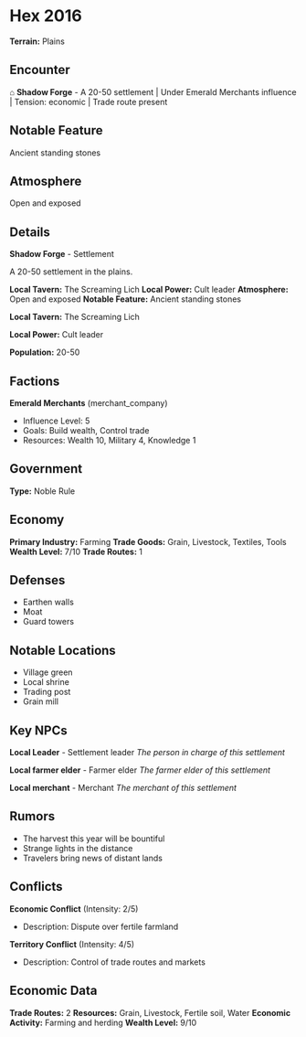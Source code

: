 # Hex 2016

**Terrain:** Plains

## Encounter
⌂ **Shadow Forge** - A 20-50 settlement | Under Emerald Merchants influence | Tension: economic | Trade route present

## Notable Feature
Ancient standing stones

## Atmosphere
Open and exposed

## Details
**Shadow Forge** - Settlement

A 20-50 settlement in the plains.

**Local Tavern:** The Screaming Lich
**Local Power:** Cult leader
**Atmosphere:** Open and exposed
**Notable Feature:** Ancient standing stones

**Local Tavern:** The Screaming Lich

**Local Power:** Cult leader

**Population:** 20-50

## Factions
**Emerald Merchants** (merchant_company)
- Influence Level: 5
- Goals: Build wealth, Control trade
- Resources: Wealth 10, Military 4, Knowledge 1

## Government
**Type:** Noble Rule

## Economy
**Primary Industry:** Farming
**Trade Goods:** Grain, Livestock, Textiles, Tools
**Wealth Level:** 7/10
**Trade Routes:** 1

## Defenses
- Earthen walls
- Moat
- Guard towers

## Notable Locations
- Village green
- Local shrine
- Trading post
- Grain mill

## Key NPCs
**Local Leader** - Settlement leader
*The person in charge of this settlement*

**Local farmer elder** - Farmer elder
*The farmer elder of this settlement*

**Local merchant** - Merchant
*The merchant of this settlement*

## Rumors
- The harvest this year will be bountiful
- Strange lights in the distance
- Travelers bring news of distant lands

## Conflicts
**Economic Conflict** (Intensity: 2/5)
- Description: Dispute over fertile farmland

**Territory Conflict** (Intensity: 4/5)
- Description: Control of trade routes and markets

## Economic Data
**Trade Routes:** 2
**Resources:** Grain, Livestock, Fertile soil, Water
**Economic Activity:** Farming and herding
**Wealth Level:** 9/10
